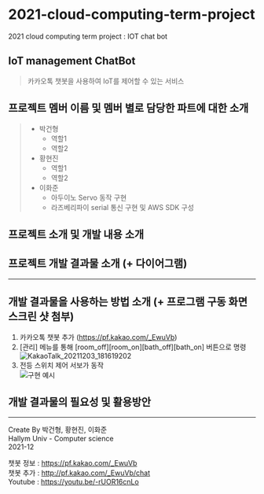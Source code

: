 # 2021-cloud-computing-term-project
2021 cloud computing term project : IOT chat bot
## IoT management ChatBot
>카카오톡 챗봇을 사용하여 IoT를 제어할 수 있는 서비스
>
>
## 프로젝트 멤버 이름 및 멤버 별로 담당한 파트에 대한 소개
>* 박건형
>   * 역할1
>   * 역할2
>* 황현진
>   * 역할1
>   * 역할2
>* 이화준
>   * 아두이노 Servo 동작 구현
>   * 라즈베리파이 serial 통신 구현 및 AWS SDK 구성
## 프로젝트 소개 및 개발 내용 소개

## 프로젝트 개발 결과물 소개 (+ 다이어그램)
***
## 개발 결과물을 사용하는 방법 소개 (+ 프로그램 구동 화면 스크린 샷 첨부)
1. 카카오톡 챗봇 추가 (https://pf.kakao.com/_EwuVb)
2. [관리] 메뉴를 통해 [room_off][room_on][bath_off][bath_on] 버튼으로 명령
![KakaoTalk_20211203_181619202](https://user-images.githubusercontent.com/13642330/144577691-d81a50b5-adb1-4bc2-9fe6-a1eccc8c7ea4.jpg)
3. 전등 스위치 제어 서보가 동작    
![구현 예시](https://user-images.githubusercontent.com/13642330/144577619-07373802-3ca4-4a4e-873d-f22c7b4dd2f8.jpg)
## 개발 결과물의 필요성 및 활용방안


***

Create By 박건형, 황현진, 이화준    
Hallym Univ - Computer science      
2021-12     

챗봇 정보 : https://pf.kakao.com/_EwuVb    
챗봇 추가 : http://pf.kakao.com/_EwuVb/chat    
Youtube : https://youtu.be/-rUOR16cnLo     


